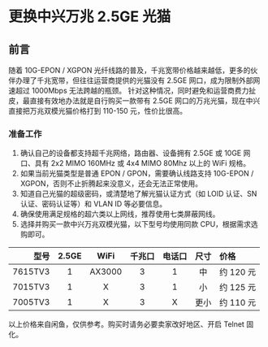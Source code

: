 # 更换中兴万兆 2.5GE 光猫

## 前言
随着 10G-EPON / XGPON 光纤线路的普及，千兆宽带价格越来越低，更多的伙伴办理了千兆宽带，但往往运营商提供的光猫没有 2.5GE 网口，成为限制外部网速超过 1000Mbps 无法跨越的瓶颈。
针对这种情况，同时避免和运营商费力扯皮，最直接有效地办法就是自行购买一款带有 2.5GE 网口的万兆光猫，现在中兴直接把万兆双模光猫价格打到 110-150 元，性价比很高。

### 准备工作
1. 确认自己的设备都支持超千兆网络，路由器、设备拥有 2.5GE 或 10GE 网口、具有 2x2 MIMO 160MHz 或 4x4 MIMO 80Mhz 以上的 WiFi 规格。
2. 如果当前光猫类型是普通 EPON / GPON，需要确认线路支持 10G-EPON / XGPON，否则不止折腾起来没意义，还会无法正常使用。
3. 知道自己光猫的超级密码，或清楚地了解光猫认证方式（如 LOID 认证、SN 认证、密码认证等）和 VLAN ID 等必要信息。
4. 确保使用满足规格的超六类以上网线，推荐使用七类屏蔽网线。
5. 选择并购买一款中兴万兆双模光猫，以下型号均使用同款 CPU，根据需求选购即可。

|   型号   |  2.5GE  |  WiFi  |  千兆口  |  电话口  |   尺寸   |   价格   | 
|--------:|:--------:|:-------:|:-------:|:-------:|:--------:|:--------|
| 7615TV3 |    1    |  AX3000  |    3    |    1    |    中    | 约 120 元 |
| 7015TV3 |    1    |     X    |    3    |    1    |    小    | 约 125 元 |
| 7005TV3 |    1    |     X    |    3    |    X    |   更小   | 约 110 元 |

以上价格来自闲鱼，仅供参考。购买时请务必要卖家改好地区、开启 Telnet 固化。
